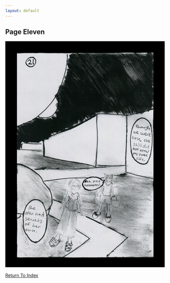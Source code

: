 ```yaml
---
layout: default
---
```

## Page Eleven
![Page Eleven](https://raw.githubusercontent.com/LWFlouisa/uploadedfairyalt/master/pages/page11.png)

[Return To Index](https://lwflouisa.github.io/uploadedfairyalt/)
